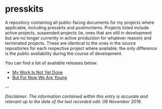 # presskits
A repository containing all public-facing documents for my projects where applicable, including presskits and postmortems. Projects listed include active projects, suspended projects (ie, ones that are still in development but are no longer currently in active production for whatever reason) and terminated projects. These are identical to the ones in the source repositories for each respective project where available; the only difference is the public availability during the course of development. 

You can find a list of available releases below:

* [My Work Is Not Yet Done](https://github.com/spncryn/work/blob/master/README.md)
* [But For Now We Are Young](https://github.com/spncryn/presskits/blob/master/docs/young.md)

-- 

*Disclaimer: The information contained within this entry is accurate and relevant up to the date of the last recorded edit: 09 November 2019.*
